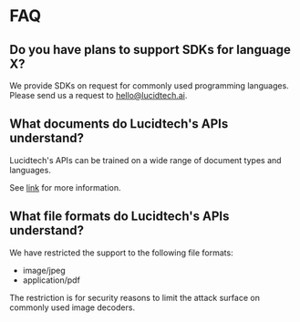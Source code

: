 # FAQ

## Do you have plans to support SDKs for language X?

We provide SDKs on request for commonly used programming languages. Please send us a request to hello@lucidtech.ai.

## What documents do Lucidtech's APIs understand?

Lucidtech's APIs can be trained on a wide range of document types and languages.

See [link](https://lucidtech.ai/docs-index.html) for more information.

## What file formats do Lucidtech's APIs understand?

We have restricted the support to the following file formats:

* image/jpeg
* application/pdf

The restriction is for security reasons to limit the attack surface on commonly used image decoders.

